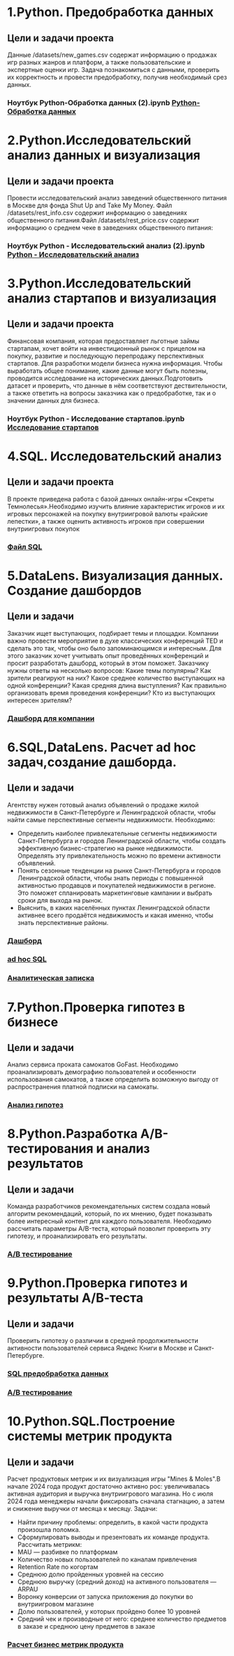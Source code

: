 # 1.Python. Предобработка данных
## Цели и задачи проекта
Данные /datasets/new_games.csv содержат информацию о продажах игр разных жанров и платформ, а также пользовательские и экспертные оценки игр. Задача познакомиться с данными, проверить их корректность и провести предобработку, получив необходимый срез данных.
### Ноутбук Python-Обработка данных (2).ipynb [Python-Обработка данных](https://github.com/Anastasiya6746/Practicum_projects/blob/main/Python-Обработка%20данных%20(2).ipynb)

# 2.Python.Исследовательский анализ данных и визуализация
## Цели и задачи проекта
Провести исследовательский анализ заведений общественного питания в Москве для фонда Shut Up and Take My Money.
Файл /datasets/rest_info.csv содержит информацию о заведениях общественного питания.Файл /datasets/rest_price.csv содержит информацию о среднем чеке в заведениях общественного питания:
### Ноутбук Python - Исследовательский анализ  (2).ipynb [Python - Исследовательский анализ](https://github.com/Anastasiya6746/Practicum_projects/blob/main/Python%20-%20Исследовательский%20анализ%20%20(2)%20(1).ipynb)


# 3.Python.Исследовательский анализ стартапов и визуализация
## Цели и задачи проекта
Финансовая компания, которая предоставляет льготные займы стартапам, хочет войти на инвестиционный рынок с прицелом на покупку, развитие и последующую перепродажу перспективных стартапов. Для разработки модели бизнеса нужна информация. Чтобы выработать общее понимание, какие данные могут быть полезны, проводится исследование на исторических данных.Подготовить датасет и проверить, что данные в нём соответствуют дествительности, а также ответить на вопросы заказчика как о предобработке, так и о значении данных для бизнеса.
### Ноутбук Python - Исследование стартапов.ipynb [Исследование стартапов](https://github.com/Anastasiya6746/Practicum_projects/blob/main/Python%20-Исследование%20стартапов.ipynb)

# 4.SQL. Исследовательский анализ
## Цели и задачи проекта
В проекте приведена работа с базой данных онлайн-игры «Секреты Темнолесья».Необходимо изучить влияние характеристик игроков и их игровых персонажей 
на покупку внутриигровой валюты «райские лепестки», а также оценить активность игроков при совершении внутриигровых покупок
### [Файл SQL](https://github.com/Anastasiya6746/Practicum_projects/blob/main/Анализ%20игры.sql)


# 5.DataLens. Визуализация данных. Создание дашбордов
## Цели и задачи
Заказчик ищет выступающих, подбирает темы и площадки. Компании важно провести мероприятие в духе классических конференций TED и сделать это так, чтобы оно было запоминающимся и интересным. Для этого заказчик хочет учитывать опыт проведённых конференций и просит разработать дашборд, который в этом поможет.
Заказчику нужны ответы на несколько вопросов:
Какие темы популярны? Как зрители реагируют на них?
Какое среднее количество выступающих на одной конференции?
Какая средняя длина выступления? Как правильно организовать время проведения конференции?
Кто из выступающих интересен зрителям?
### [Дашборд для компании](https://datalens.yandex/ses3nvk3x900e)


# 6.SQL,DataLens. Расчет ad hoc задач,создание дашборда.
## Цели и задачи
Агентству нужен готовый анализ объявлений о продаже жилой недвижимости в Санкт-Петербурге и Ленинградской области, чтобы найти самые перспективные сегменты недвижимости. Необходимо:
- Определить наиболее привлекательные сегменты недвижимости Санкт-Петербурга и городов Ленинградской области, чтобы создать эффективную бизнес-стратегию на рынке недвижимости. Определять эту привлекательность можно по времени активности объявлений.
- Понять сезонные тенденции на рынке Санкт-Петербурга и городов Ленинградской области, чтобы знать периоды с повышенной активностью продавцов и покупателей недвижимости в регионе. Это поможет спланировать маркетинговые кампании и выбрать сроки для выхода на рынок.
- Выяснить, в каких населённых пунктах Ленинградской области активнее всего продаётся недвижимость и какая именно, чтобы знать перспективные районы.

### [Дашборд](https://datalens.yandex/h65fbxbv7wye3) 
### [ad hoc SQL](https://github.com/Anastasiya6746/Practicum_projects/blob/main/Анализ%20недвижимости/Анализ%20для%20агенства%20недвижимости.sql)
### [Аналитическая записка](https://github.com/Anastasiya6746/Practicum_projects/blob/main/Анализ%20недвижимости/Аналитическая%20записка%20анализ%20недвижимости.docx)


# 7.Python.Проверка гипотез в бизнесе
## Цели и задачи
Анализ сервиса проката самокатов GoFast. Необходимо проанализировать демографию пользователей и особенности использования самокатов, а также определить возможную выгоду от распространения платной подписки на самокаты.
### [Анализ гипотез](https://github.com/Anastasiya6746/Practicum_projects/blob/main/проверка%20гипотез.ipynb)


# 8.Python.Разработка A/B-тестирования и анализ результатов
## Цели и задачи
Команда разработчиков рекомендательных систем создала новый алгоритм рекомендаций, который, по их мнению, будет показывать более интересный контент для каждого пользователя. Необходимо рассчитать параметры A/B-теста, который позволит проверить эту гипотезу, и проанализировать его результаты.
### [А/В тестирование](https://github.com/Anastasiya6746/Practicum_projects/blob/main/А%20В%20тестирование%201.ipynb)


# 9.Python.Проверка гипотез и результаты А/В-теста
## Цели и задачи
Проверить гипотезу о различии в средней продолжительности активности пользователей сервиса Яндекс Книги в Москве и Санкт-Петербурге.
### [SQL предобработка данных](https://github.com/Anastasiya6746/Practicum_projects/blob/main/A%20B%20тестирование%20в%20Python%20обработка%20данных%20sql/sql%20предобработка%20данных%20для%20ав%20тестирования)
### [А/В тестирование](https://github.com/Anastasiya6746/Practicum_projects/blob/main/A%20B%20тестирование%20в%20Python%20обработка%20данных%20sql/ав%20тестирование%20%20и%20анализ%20(1).ipynb)


# 10.Python.SQL.Построение системы метрик продукта
## Цели и задачи
Расчет продуктовых метрик и их визуализация игры "Mines & Moles".В начале 2024 года продукт достаточно активно рос: увеличивалась активная аудитория и выручка внутриигрового магазина. Но с июля 2024 года менеджеры начали фиксировать сначала стагнацию, а затем и снижение выручки от месяца к месяцу. Задачи:
- Найти причину проблемы: определить, в какой части продукта произошла поломка.
- Сформулировать выводы и презентовать их команде продукта.
Рассчитать метрикм:
- MAU — разбивке по платформам
- Количество новых пользователей по каналам привлечения
- Retention Rate по когортам
- Среднюю долю пройденных уровней на сессию
- Среднюю выручку (средний доход) на активного пользователя — ARPAU
- Воронку конверсии от запуска приложения до покупки во внутриигровом магазине
- Долю пользователей, у которых пройдено более 10 уровней
- Средний чек и производные от него: среднее количество предметов в заказе и среднюю цену предметов в заказе
### [Расчет бизнес метрик продукта](https://github.com/Anastasiya6746/Practicum_projects/blob/main/Python-%20Расчет%20бизнес%20метрик%20продукта.ipynb)
